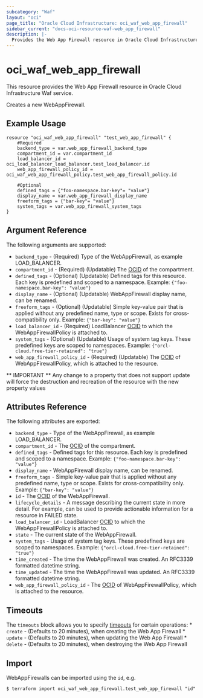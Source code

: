 ```yaml
---
subcategory: "Waf"
layout: "oci"
page_title: "Oracle Cloud Infrastructure: oci_waf_web_app_firewall"
sidebar_current: "docs-oci-resource-waf-web_app_firewall"
description: |-
  Provides the Web App Firewall resource in Oracle Cloud Infrastructure Waf service
---
```


# oci_waf_web_app_firewall
This resource provides the Web App Firewall resource in Oracle Cloud Infrastructure Waf service.

Creates a new WebAppFirewall.


## Example Usage

```hcl
resource "oci_waf_web_app_firewall" "test_web_app_firewall" {
	#Required
	backend_type = var.web_app_firewall_backend_type
	compartment_id = var.compartment_id
	load_balancer_id = oci_load_balancer_load_balancer.test_load_balancer.id
	web_app_firewall_policy_id = oci_waf_web_app_firewall_policy.test_web_app_firewall_policy.id

	#Optional
	defined_tags = {"foo-namespace.bar-key"= "value"}
	display_name = var.web_app_firewall_display_name
	freeform_tags = {"bar-key"= "value"}
	system_tags = var.web_app_firewall_system_tags
}
```

## Argument Reference

The following arguments are supported:

* `backend_type` - (Required) Type of the WebAppFirewall, as example LOAD_BALANCER.
* `compartment_id` - (Required) (Updatable) The [OCID](https://docs.cloud.oracle.com/iaas/Content/General/Concepts/identifiers.htm) of the compartment.
* `defined_tags` - (Optional) (Updatable) Defined tags for this resource. Each key is predefined and scoped to a namespace. Example: `{"foo-namespace.bar-key": "value"}` 
* `display_name` - (Optional) (Updatable) WebAppFirewall display name, can be renamed.
* `freeform_tags` - (Optional) (Updatable) Simple key-value pair that is applied without any predefined name, type or scope. Exists for cross-compatibility only. Example: `{"bar-key": "value"}` 
* `load_balancer_id` - (Required) LoadBalancer [OCID](https://docs.cloud.oracle.com/iaas/Content/General/Concepts/identifiers.htm) to which the WebAppFirewallPolicy is attached to.
* `system_tags` - (Optional) (Updatable) Usage of system tag keys. These predefined keys are scoped to namespaces. Example: `{"orcl-cloud.free-tier-retained": "true"}` 
* `web_app_firewall_policy_id` - (Required) (Updatable) The [OCID](https://docs.cloud.oracle.com/iaas/Content/General/Concepts/identifiers.htm) of WebAppFirewallPolicy, which is attached to the resource.


** IMPORTANT **
Any change to a property that does not support update will force the destruction and recreation of the resource with the new property values

## Attributes Reference

The following attributes are exported:

* `backend_type` - Type of the WebAppFirewall, as example LOAD_BALANCER.
* `compartment_id` - The [OCID](https://docs.cloud.oracle.com/iaas/Content/General/Concepts/identifiers.htm) of the compartment.
* `defined_tags` - Defined tags for this resource. Each key is predefined and scoped to a namespace. Example: `{"foo-namespace.bar-key": "value"}` 
* `display_name` - WebAppFirewall display name, can be renamed.
* `freeform_tags` - Simple key-value pair that is applied without any predefined name, type or scope. Exists for cross-compatibility only. Example: `{"bar-key": "value"}` 
* `id` - The [OCID](https://docs.cloud.oracle.com/iaas/Content/General/Concepts/identifiers.htm) of the WebAppFirewall.
* `lifecycle_details` - A message describing the current state in more detail. For example, can be used to provide actionable information for a resource in FAILED state. 
* `load_balancer_id` - LoadBalancer [OCID](https://docs.cloud.oracle.com/iaas/Content/General/Concepts/identifiers.htm) to which the WebAppFirewallPolicy is attached to.
* `state` - The current state of the WebAppFirewall.
* `system_tags` - Usage of system tag keys. These predefined keys are scoped to namespaces. Example: `{"orcl-cloud.free-tier-retained": "true"}` 
* `time_created` - The time the WebAppFirewall was created. An RFC3339 formatted datetime string.
* `time_updated` - The time the WebAppFirewall was updated. An RFC3339 formatted datetime string.
* `web_app_firewall_policy_id` - The [OCID](https://docs.cloud.oracle.com/iaas/Content/General/Concepts/identifiers.htm) of WebAppFirewallPolicy, which is attached to the resource.

## Timeouts

The `timeouts` block allows you to specify [timeouts](https://registry.terraform.io/providers/hashicorp/oci/latest/docs/guides/changing_timeouts) for certain operations:
	* `create` - (Defaults to 20 minutes), when creating the Web App Firewall
	* `update` - (Defaults to 20 minutes), when updating the Web App Firewall
	* `delete` - (Defaults to 20 minutes), when destroying the Web App Firewall


## Import

WebAppFirewalls can be imported using the `id`, e.g.

```
$ terraform import oci_waf_web_app_firewall.test_web_app_firewall "id"
```

